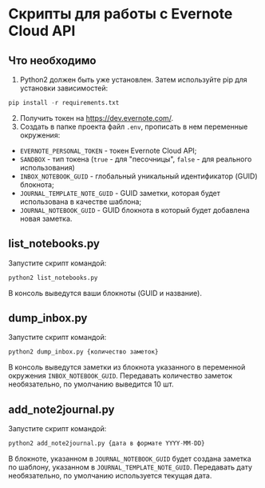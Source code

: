 # Скрипты для работы с Evernote Cloud API 

## Что необходимо
1) Python2 должен быть уже установлен. Затем используйте pip для установки зависимостей:
```python
pip install -r requirements.txt
```
2) Получить токен на https://dev.evernote.com/.
3) Создать в папке проекта файл `.env`, прописать в нем переменные окружения:
- `EVERNOTE_PERSONAL_TOKEN` - токен Evernote Cloud API;
- `SANDBOX` - тип токена (`true` - для "песочницы", `false` - для реального использования)
- `INBOX_NOTEBOOK_GUID` - глобальный уникальный идентификатор (GUID) блокнота;
- `JOURNAL_TEMPLATE_NOTE_GUID` - GUID заметки, которая будет использована в качестве шаблона;
- `JOURNAL_NOTEBOOK_GUID` - GUID блокнота в который будет добавлена новая заметка.

## list_notebooks.py
Запустите скрипт командой:
```python
python2 list_notebooks.py
 ```
В консоль выведутся ваши блокноты (GUID и название).
## dump_inbox.py
Запустите скрипт командой:
```python
python2 dump_inbox.py {количество заметок}
```
В консоль выведутся заметки из блокнота указанного в переменной окружения `INBOX_NOTEBOOK_GUID`.
Передавать количество заметок необязательно, по умолчанию выведится 10 шт.
## add_note2journal.py
Запустите скрипт командой:
```python
python2 add_note2journal.py {дата в формате YYYY-MM-DD}
```
В блокноте, указанном в `JOURNAL_NOTEBOOK_GUID` будет создана заметка по шаблону, указанном в `JOURNAL_TEMPLATE_NOTE_GUID`.
Передавать дату необязательно, по умолчанию используется текущая дата.



